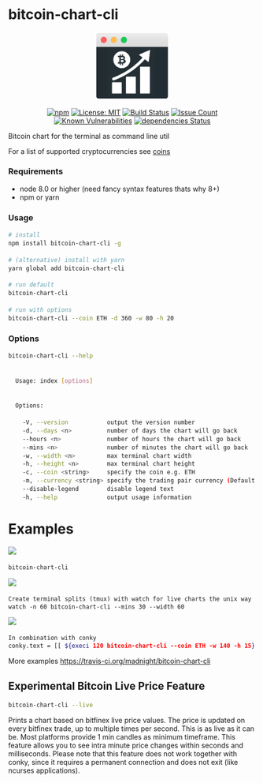 # bitcoin-chart-cli

<p align=center><img src="bitcoin-chart-cli.png" width="150">
<p align=center>
<a href="https://npmjs.com/package/bitcoin-chart-cli"><img src="https://img.shields.io/npm/v/bitcoin-chart-cli.svg" alt="npm" /></a>
<a href="https://opensource.org/licenses/MIT"><img src="https://img.shields.io/badge/License-MIT-brightgreen.svg" alt="License: MIT" /></a>
<a href="https://travis-ci.org/madnight/bitcoin-chart-cli"><img src="https://travis-ci.org/madnight/bitcoin-chart-cli.svg?branch=master" alt="Build Status" /></a>
<a href="https://codeclimate.com/github/madnight/bitcoin-chart-cli/issues"><img src="https://codeclimate.com/github/madnight/bitcoin-chart-cli/badges/issue_count.svg?maxAge=2592000" alt="Issue Count" /></a>
<a href="https://snyk.io/test/github/madnight/bitcoin-chart-cli"><img src="https://snyk.io/test/github/madnight/bitcoin-chart-cli/badge.svg" alt="Known Vulnerabilities" /></a>
<a href="https://david-dm.org/madnight/bitcoin-chart-cli"><img src="https://david-dm.org/madnight/bitcoin-chart-cli/status.svg" alt="dependencies Status" /></a>

                                     
Bitcoin chart for the terminal as command line util

For a list of supported cryptocurrencies see [coins](COINS.md)

### Requirements
 * node 8.0 or higher (need fancy syntax features thats why 8+)
 * npm or yarn

### Usage

```bash
# install
npm install bitcoin-chart-cli -g

# (alternative) install with yarn
yarn global add bitcoin-chart-cli

# run default
bitcoin-chart-cli

# run with options
bitcoin-chart-cli --coin ETH -d 360 -w 80 -h 20
```

### Options
```bash
bitcoin-chart-cli --help


  Usage: index [options]


  Options:

    -V, --version           output the version number
    -d, --days <n>          number of days the chart will go back
    --hours <n>             number of hours the chart will go back
    --mins <n>              number of minutes the chart will go back
    -w, --width <n>         max terminal chart width
    -h, --height <n>        max terminal chart height
    -c, --coin <string>     specify the coin e.g. ETH
    -m, --currency <string> specify the trading pair currency (Default: USD)
    --disable-legend        disable legend text
    -h, --help              output usage information
```
# Examples

![](https://i.imgur.com/8jXYkHc.png)

```bash
bitcoin-chart-cli
```

![](https://i.imgur.com/ijwaYXir.png)
```
Create terminal splits (tmux) with watch for live charts the unix way
watch -n 60 bitcoin-chart-cli --mins 30 --width 60
```


![](https://i.imgur.com/cTtFxy6.png)

```bash
In combination with conky
conky.text = [[ ${execi 120 bitcoin-chart-cli --coin ETH -w 140 -h 15} ]];
```
More examples https://travis-ci.org/madnight/bitcoin-chart-cli

## Experimental Bitcoin Live Price Feature

```bash
bitcoin-chart-cli --live
```
Prints a chart based on bitfinex live price values. The price is updated on every bitfinex trade, up to multiple times per second. This is as live as it can be. Most platforms provide 1 min candles as minimum timeframe. This feature allows you to see intra minute price changes within seconds and milliseconds. Please note that this feature does not work together with conky, since it requires a permanent connection and does not exit (like ncurses applications).
